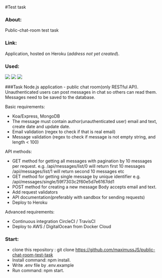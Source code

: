 #Test task
### About:
Public-chat-room test task<br>

### Link:
Application, hosted on Heroku (*address not yet created*).

### Used:
![](https://res.cloudinary.com/hk6omwzwc/image/upload/w_140/v1543516170/1280px-Node.js_logo.svg.png)
![](https://res.cloudinary.com/hk6omwzwc/image/upload/w_220/v1543516169/zfY6lL7eFa-3000x3000.png)
![](https://res.cloudinary.com/hk6omwzwc/image/upload/w_280/v1543517043/1_Ce0gUe0LbnhL7ebnDGTp5w.png)

###Task
Node.js application - public chat room(only RESTful API).
Unauthenticated users can post messages in chat so others can read them.
Messages need to be saved to the database.

Basic requirements:
- Koa/Express, MongoDB
- The message must contain author(unauthenticated user) email and text, create date and update date.
- Email validation (regex to check if that is real email)
- Message validation (regex to check if message is not empty string, and length < 100)

API methods:
- GET method for getting all messages with pagination by 10 messages per request.
e.g.
/api/messages/list/0 will return first 10 messages
/api/messages/list/1 will return second 10 messages
etc
- GET method for getting single message by unique identifier
e.g.
/api/messages/single/59f7303c2f60e5d7e6167dd1
- POST method for creating a new message
Body accepts email and text.
- Add request validators
- API documentation(preferably with sandbox for sending requests)
- Deploy to Heroku

Advanced requirements:
- Continuous integration CircleCI / TravisCI
- Deploy to AWS / DigitalOcean from Docker Cloud
### Start:
- clone this repository : git clone https://github.com/maximussJS/public-chat-room-test-task
- Install command: npm install.
- Write .env file by .env.example
- Run command: npm start.
